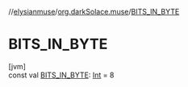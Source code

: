 //[elysianmuse](../../index.md)/[org.darkSolace.muse](index.md)/[BITS_IN_BYTE](-b-i-t-s_-i-n_-b-y-t-e.md)

# BITS_IN_BYTE

[jvm]\
const
val [BITS_IN_BYTE](-b-i-t-s_-i-n_-b-y-t-e.md): [Int](https://kotlinlang.org/api/latest/jvm/stdlib/kotlin/-int/index.html)
= 8
